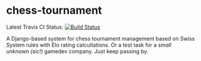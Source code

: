 chess-tournament
================
Latest Travis CI Status: [![Build Status](https://travis-ci.org/jcdenton/chess-tournament.png?branch=master)](https://travis-ci.org/jcdenton/chess-tournament)

A Django-based system for chess tournament management based on Swiss System rules with Elo rating calcultations.
Or a test task for a *small unknown (sic!)* gamedev company. Just keep passing by.
